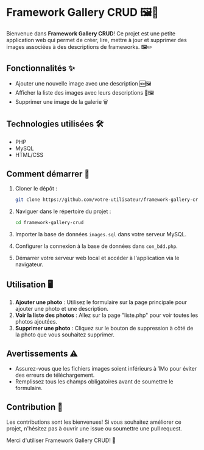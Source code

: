 # Framework Gallery CRUD 🖼️📝

Bienvenue dans **Framework Gallery CRUD**! Ce projet est une petite application web qui permet de créer, lire, mettre à jour et supprimer des images associées à des descriptions de frameworks. 🖼️✏️

## Fonctionnalités ✨
- Ajouter une nouvelle image avec une description 🆕🖼️
- Afficher la liste des images avec leurs descriptions 📜🖼️
- Supprimer une image de la galerie 🗑️

## Technologies utilisées 🛠️
- PHP
- MySQL
- HTML/CSS

## Comment démarrer 🚀

1. Cloner le dépôt :
   ```sh
   git clone https://github.com/votre-utilisateur/framework-gallery-crud.git

2. Naviguer dans le répertoire du projet :
   ```sh
   cd framework-gallery-crud

   ```

3. Importer la base de données `images.sql` dans votre serveur MySQL.

4. Configurer la connexion à la base de données dans `con_bdd.php`.

5. Démarrer votre serveur web local et accéder à l'application via le navigateur.

## Utilisation 🖥️

1. **Ajouter une photo** : Utilisez le formulaire sur la page principale pour ajouter une photo et une description.
2. **Voir la liste des photos** : Allez sur la page "liste.php" pour voir toutes les photos ajoutées.
3. **Supprimer une photo** : Cliquez sur le bouton de suppression à côté de la photo que vous souhaitez supprimer.

## Avertissements ⚠️
- Assurez-vous que les fichiers images soient inférieurs à 1Mo pour éviter des erreurs de téléchargement.
- Remplissez tous les champs obligatoires avant de soumettre le formulaire.

## Contribution 🤝
Les contributions sont les bienvenues! Si vous souhaitez améliorer ce projet, n'hésitez pas à ouvrir une issue ou soumettre une pull request.

Merci d'utiliser Framework Gallery CRUD! 🎉
